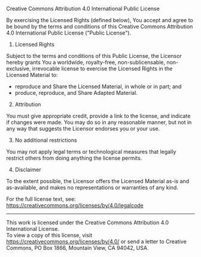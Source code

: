 Creative Commons Attribution 4.0 International Public License

By exercising the Licensed Rights (defined below), You accept and agree to be bound by the terms and conditions of this Creative Commons Attribution 4.0 International Public License ("Public License").

1. Licensed Rights

Subject to the terms and conditions of this Public License, the Licensor hereby grants You a worldwide, royalty-free, non-sublicensable, non-exclusive, irrevocable license to exercise the Licensed Rights in the Licensed Material to:

- reproduce and Share the Licensed Material, in whole or in part; and
- produce, reproduce, and Share Adapted Material.

2. Attribution

You must give appropriate credit, provide a link to the license, and indicate if changes were made. You may do so in any reasonable manner, but not in any way that suggests the Licensor endorses you or your use.

3. No additional restrictions

You may not apply legal terms or technological measures that legally restrict others from doing anything the license permits.

4. Disclaimer

To the extent possible, the Licensor offers the Licensed Material as-is and as-available, and makes no representations or warranties of any kind.

For the full license text, see: https://creativecommons.org/licenses/by/4.0/legalcode

---

This work is licensed under the Creative Commons Attribution 4.0 International License.  
To view a copy of this license, visit https://creativecommons.org/licenses/by/4.0/ or send a letter to Creative Commons, PO Box 1866, Mountain View, CA 94042, USA.
